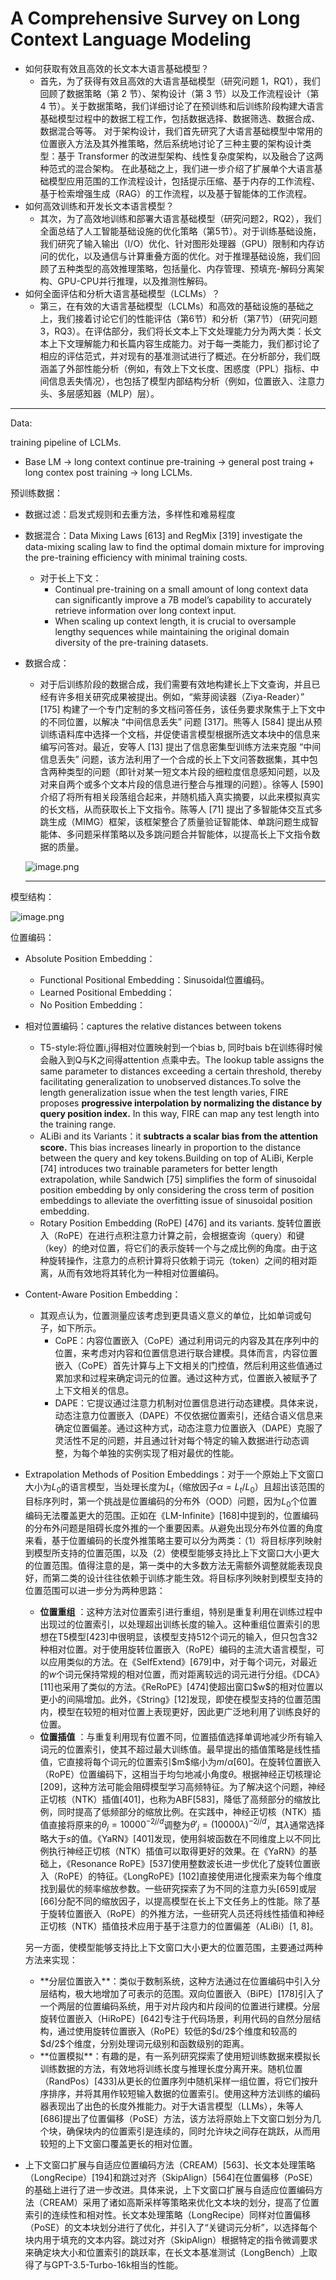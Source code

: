 # A Comprehensive Survey on Long Context Language Modeling

* 如何获取有效且高效的长文本大语言基础模型？
  * 首先，为了获得有效且高效的大语言基础模型（研究问题 1，RQ1），我们回顾了数据策略（第 2 节）、架构设计（第 3 节）以及工作流程设计（第 4 节）。关于数据策略，我们详细讨论了在预训练和后训练阶段构建大语言基础模型过程中的数据工程工作，包括数据选择、数据筛选、数据合成、数据混合等等。
    对于架构设计，我们首先研究了大语言基础模型中常用的位置嵌入方法及其外推策略，然后系统地讨论了三种主要的架构设计类型：基于 Transformer 的改进型架构、线性复杂度架构，以及融合了这两种范式的混合架构。
    在此基础之上，我们进一步介绍了扩展单个大语言基础模型应用范围的工作流程设计，包括提示压缩、基于内存的工作流程、基于检索增强生成（RAG）的工作流程，以及基于智能体的工作流程。
* 如何高效训练和开发长文本语言模型？
  * 其次，为了高效地训练和部署大语言基础模型（研究问题2，RQ2），我们全面总结了人工智能基础设施的优化策略（第5节）。对于训练基础设施，我们研究了输入输出（I/O）优化、针对图形处理器（GPU）限制和内存访问的优化，以及通信与计算重叠方面的优化。对于推理基础设施，我们回顾了五种类型的高效推理策略，包括量化、内存管理、预填充-解码分离架构、GPU-CPU并行推理，以及推测性解码。
* 如何全面评估和分析大语言基础模型（LCLMs）？
  * 第三，在有效的大语言基础模型（LCLMs）和高效的基础设施的基础之上，我们接着讨论它们的性能评估（第6节）和分析（第7节）（研究问题3，RQ3）。在评估部分，我们将长文本上下文处理能力分为两大类：长文本上下文理解能力和长篇内容生成能力。对于每一类能力，我们都讨论了相应的评估范式，并对现有的基准测试进行了概述。在分析部分，我们既涵盖了外部性能分析（例如，有效上下文长度、困惑度（PPL）指标、中间信息丢失情况），也包括了模型内部结构分析（例如，位置嵌入、注意力头、多层感知器（MLP）层）。

---

Data:

training pipeline of LCLMs.

* Base LM -> long context continue pre-training -> general post traing + long contex post training -> long LCLMs.

预训练数据：

* 数据过滤：启发式规则和去重方法，多样性和难易程度
* 数据混合：Data Mixing Laws [613] and RegMix [319] investigate the data-mixing scaling law to find the optimal domain mixture for improving the pre-training efficiency with minimal training costs.

  * 对于长上下文：
    * Continual pre-training on a small amount of long context data can significantly improve a 7B model’s capability to accurately retrieve information over long context input.
    * When scaling up context length, it is crucial to oversample lengthy sequences while maintaining the original domain diversity of the pre-training datasets.
* 数据合成：

  * 对于后训练阶段的数据合成，我们需要有效地构建长上下文查询，并且已经有许多相关研究成果被提出。例如，“紫芽阅读器（Ziya-Reader）” [175] 构建了一个专门定制的多文档问答任务，该任务要求聚焦于上下文中的不同位置，以解决 “中间信息丢失” 问题 [317]。熊等人 [584] 提出从预训练语料库中选择一个文档，并促使语言模型根据所选文本块中的信息来编写问答对。最近，安等人 [13] 提出了信息密集型训练方法来克服 “中间信息丢失” 问题，该方法利用了一个合成的长上下文问答数据集，其中包含两种类型的问题（即针对某一短文本片段的细粒度信息感知问题，以及对来自两个或多个文本片段的信息进行整合与推理的问题）。徐等人 [590] 介绍了将所有相关段落组合起来，并随机插入真实摘要，以此来模拟真实的长文档，从而获取长上下文指令。陈等人 [71] 提出了多智能体交互式多跳生成（MIMG）框架，该框架整合了质量验证智能体、单跳问题生成智能体、多问题采样策略以及多跳问题合并智能体，以提高长上下文指令数据的质量。

  ![image.png](assets/LCLM_training_datasets.png)

  ---

模型结构：

![image.png](assets/LCLM_arch.png)

位置编码：

* Absolute Position Embedding：

  * Functional Positional Embedding：Sinusoidal位置编码。
  * Learned Positional Embedding：
  * No Position Embedding：
* 相对位置编码：captures the relative distances between tokens

  * T5-style:将位置i,j得相对位置映射到一个bias b, 同时bais b在训练得时候会融入到Q与K之间得attention 点乘中去。The lookup table assigns the same parameter to distances exceeding a certain threshold, thereby facilitating generalization to unobserved distances.To solve the length generalization issue when the test length varies, FIRE proposes **progressive interpolation by normalizing the distance by query position index.** In this way, FIRE can map any test length into the training range.
  * ALiBi and its Variants：it **subtracts a scalar bias from the attention score.** This bias increases linearly in proportion to the distance between the query and key tokens.Building on top of ALiBi, Kerple [74] introduces two trainable parameters for better length extrapolation, while Sandwich [75] simplifies the form of sinusoidal position embedding by only considering the cross term of position embeddings to alleviate the overfitting issue of sinusoidal position embedding.
  * Rotary Position Embedding (RoPE) [476] and its variants. 旋转位置嵌入（RoPE）在进行点积注意力计算之前，会根据查询（query）和键（key）的绝对位置，将它们的表示旋转一个与之成比例的角度。由于这种旋转操作，注意力的点积计算将只依赖于词元（token）之间的相对距离，从而有效地将其转化为一种相对位置编码。
* Content-Aware Position Embedding：

  * 其观点认为，位置测量应该考虑到更具语义意义的单位，比如单词或句子，如下所示。
    * CoPE：内容位置嵌入（CoPE）通过利用词元的内容及其在序列中的位置，来考虑对内容和位置信息进行联合建模。具体而言，内容位置嵌入（CoPE）首先计算与上下文相关的门控值，然后利用这些值通过累加求和过程来确定词元的位置。通过这种方式，位置嵌入被赋予了上下文相关的信息。
    * DAPE：它提议通过注意力机制对位置信息进行动态建模。具体来说，动态注意力位置嵌入（DAPE）不仅依据位置索引，还结合语义信息来确定位置偏差。通过这种方式，动态注意力位置嵌入（DAPE）克服了灵活性不足的问题，并且通过针对每个特定的输入数据进行动态调整，为每个单独的实例实现了相对最优的性能。
* Extrapolation Methods of Position Embeddings：对于一个原始上下文窗口大小为$L_0$的语言模型，当处理长度为$L_t$（缩放因子$\alpha = L_t/L_0$）且超出该范围的目标序列时，第一个挑战是位置编码的分布外（OOD）问题，因为$L_0$个位置编码无法覆盖更大的范围。正如在《LM-Infinite》[168]中提到的，位置编码的分布外问题是阻碍长度外推的一个重要因素。从避免出现分布外位置的角度来看，基于位置编码的长度外推策略主要可以分为两类：（1）将目标序列映射到模型所支持的位置范围，以及（2）使模型能够支持比上下文窗口大小更大的位置范围。值得注意的是，第一类中的大多数方法无需额外调整就能表现良好，而第二类的设计往往依赖于训练才能生效。将目标序列映射到模型支持的位置范围可以进一步分为两种思路：

  * **位置重组** ：这种方法对位置索引进行重组，特别是重复利用在训练过程中出现过的位置索引，以处理超出训练长度的输入。这种重组位置索引的思想在T5模型[423]中很明显，该模型支持512个词元的输入，但只包含32种相对位置。对于使用旋转位置嵌入（RoPE）编码的主流大语言模型，可以应用类似的方法。在《SelfExtend》[679]中，对于每个词元，对最近的$w$个词元保持常规的相对位置，而对距离较远的词元进行分组。《DCA》[11]也采用了类似的方法。《ReRoPE》[474]使超出窗口\$w\$的相对位置以更小的间隔增加。此外，《String》[12]发现，即使在模型支持的位置范围内，模型在较短的相对位置上表现更好，因此更广泛地利用了训练良好的位置。
  * **位置插值** ：与重复利用现有位置不同，位置插值选择单调地减少所有输入词元的位置索引，使其不超过最大训练值。最早提出的插值策略是线性插值，它直接将每个词元的位置索引\$m\$缩小为$m/\alpha$[60]。在旋转位置嵌入（RoPE）位置编码下，这相当于均匀地减小角度$\theta$。根据神经正切核理论[209]，这种方法可能会阻碍模型学习高频特征。为了解决这个问题，神经正切核（NTK）插值[401]，也称为ABF[583]，降低了高频部分的缩放比例，同时提高了低频部分的缩放比例。在实践中，神经正切核（NTK）插值直接将原来的$\theta_j = 10000^{-2j/d}$调整为$\theta'_j = (10000\lambda)^{-2j/d}$，其$\lambda$通常选择略大于$s$的值。《YaRN》[401]发现，使用斜坡函数在不同维度上以不同比例执行神经正切核（NTK）插值可以取得更好的效果。在《YaRN》的基础上，《Resonance RoPE》[537]使用整数波长进一步优化了旋转位置嵌入（RoPE）的特征。《LongRoPE》[102]直接使用进化搜索来为每个维度找到最优的频率缩放参数。一些研究探索了为不同的注意力头[659]或层[66]分配不同的缩放因子，以提高模型在长上下文任务上的性能。除了基于旋转位置嵌入（RoPE）的外推方法，一些研究人员还将线性插值和神经正切核（NTK）插值技术应用于基于注意力的位置偏差（ALiBi）[1, 8]。

  另一方面，使模型能够支持比上下文窗口大小更大的位置范围，主要通过两种方法来实现：

  * \*\*分层位置嵌入\*\*：类似于数制系统，这种方法通过在位置编码中引入分层结构，极大地增加了可表示的范围。双向位置嵌入（BiPE）[178]引入了一个两层的位置编码系统，用于对片段内和片段间的位置进行建模。分层旋转位置嵌入（HiRoPE）[642]专注于代码场景，利用代码的自然分层结构，通过使用旋转位置嵌入（RoPE）较低的\$d/2\$个维度和较高的\$d/2\$个维度，分别处理词元级别和函数级别的距离。
  * \*\*位置模拟\*\*：有趣的是，有一系列研究探索了使用短训练数据来模拟长训练数据的方法，有效地将训练长度与推理长度分离开来。随机位置（RandPos）[433]从更长的位置序列中随机采样一组位置，将它们按升序排序，并将其用作较短输入数据的位置索引。使用这种方法训练的编码器表现出了出色的长度外推能力。对于大语言模型（LLMs），朱等人[686]提出了位置偏移（PoSE）方法，该方法将原始上下文窗口划分为几个块，确保块内的位置索引是连续的，同时允许块之间存在跳跃，从而用较短的上下文窗口覆盖更长的相对位置。
* 上下文窗口扩展与自适应位置编码方法（CREAM）[563]、长文本处理策略（LongRecipe）[194]和跳过对齐（SkipAlign）[564]在位置偏移（PoSE）的基础上进行了进一步改进。具体来说，上下文窗口扩展与自适应位置编码方法（CREAM）采用了诸如高斯采样等策略来优化文本块的划分，提高了位置索引的连续性和相对性。长文本处理策略（LongRecipe）同样对位置偏移（PoSE）的文本块划分进行了优化，并引入了“关键词元分析”，以选择每个块内用于填充的文本内容。跳过对齐（SkipAlign）根据特定的指令微调要求来确定块大小和位置索引的跳跃率，在长文本基准测试（LongBench）上取得了与GPT-3.5-Turbo-16k相当的性能。
